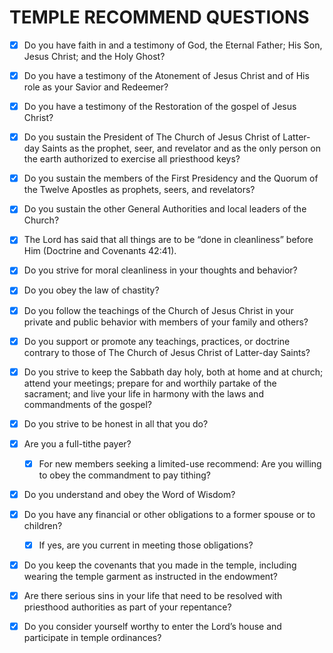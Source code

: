 # TEMPLE RECOMMEND QUESTIONS
- [x] Do you have faith in and a testimony of God, the Eternal Father; His Son, Jesus Christ; and the Holy Ghost?
- [x] Do you have a testimony of the Atonement of Jesus Christ and of His role as your Savior and Redeemer?
- [x] Do you have a testimony of the Restoration of the gospel of Jesus Christ?
- [x] Do you sustain the President of The Church of Jesus Christ of Latter-day Saints as the prophet, seer, and revelator and as the only person on the earth authorized to exercise all priesthood keys?
- [x] Do you sustain the members of the First Presidency and the Quorum of the Twelve Apostles as prophets, seers, and revelators?
- [x] Do you sustain the other General Authorities and local leaders of the Church?

- [x] The Lord has said that all things are to be “done in cleanliness” before Him (Doctrine and Covenants 42:41).

- [x] Do you strive for moral cleanliness in your thoughts and behavior?
- [x] Do you obey the law of chastity?
- [x] Do you follow the teachings of the Church of Jesus Christ in your private and public behavior with members of your family and others?
- [x] Do you support or promote any teachings, practices, or doctrine contrary to those of The Church of Jesus Christ of Latter-day Saints?
- [x] Do you strive to keep the Sabbath day holy, both at home and at church; attend your meetings; prepare for and worthily partake of the sacrament; and live your life in harmony with the laws and commandments of the gospel?
- [x] Do you strive to be honest in all that you do?
- [x] Are you a full-tithe payer?
  - [x] For new members seeking a limited-use recommend: Are you willing to obey the commandment to pay tithing? 
- [x] Do you understand and obey the Word of Wisdom?
- [x] Do you have any financial or other obligations to a former spouse or to children?
  - [x] If yes, are you current in meeting those obligations? 
- [x] Do you keep the covenants that you made in the temple, including wearing the temple garment as instructed in the endowment?
- [x] Are there serious sins in your life that need to be resolved with priesthood authorities as part of your repentance?
- [x] Do you consider yourself worthy to enter the Lord’s house and participate in temple ordinances?
